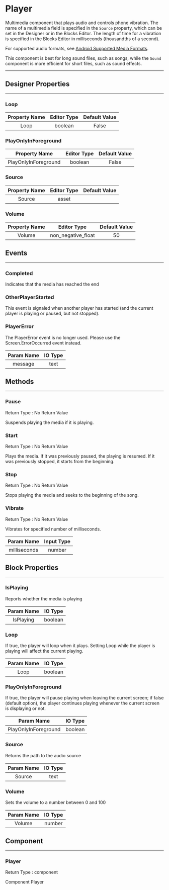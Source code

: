 <!--
  Copyright © 2013-2021 MIT, All rights reserved
  Released under the Apache License, Version 2.0
  http://www.apache.org/licenses/LICENSE-2.0
-->

# Player

Multimedia component that plays audio and controls phone vibration. The name of a multimedia field is specified in the `Source` property, which can be set in the Designer or in the Blocks Editor. The length of time for a vibration is specified in the Blocks Editor in milliseconds (thousandths of a second).

For supported audio formats, see [Android Supported Media Formats](http://developer.android.com/guide/appendix/media-formats.html).

This component is best for long sound files, such as songs, while the `Sound` component is more efficient for short files, such as sound effects.

---

## Designer Properties

---

### Loop

| Property Name | Editor Type | Default Value |
| :-----------: | :---------: | :-----------: |
|      Loop     |   boolean   |     False     |

### PlayOnlyInForeground

|     Property Name    | Editor Type | Default Value |
| :------------------: | :---------: | :-----------: |
| PlayOnlyInForeground |   boolean   |     False     |

### Source

| Property Name | Editor Type | Default Value |
| :-----------: | :---------: | :-----------: |
|     Source    |    asset    |               |

### Volume

| Property Name |     Editor Type    | Default Value |
| :-----------: | :----------------: | :-----------: |
|     Volume    | non_negative_float |       50      |

## Events

---

### Completed

<div block-type = "component_event" component-selector = "Player" event-selector = "Completed" id = "player-completed"></div>

Indicates that the media has reached the end

### OtherPlayerStarted

<div block-type = "component_event" component-selector = "Player" event-selector = "OtherPlayerStarted" id = "player-otherplayerstarted"></div>

This event is signaled when another player has started (and the current player is playing or paused, but not stopped).

### PlayerError

<div block-type = "component_event" component-selector = "Player" event-selector = "PlayerError" id = "player-playererror"></div>

The PlayerError event is no longer used. Please use the Screen.ErrorOccurred event instead.

| Param Name | IO Type |
| :--------: | :-----: |
|   message  |   text  |

## Methods

---

### Pause

<div block-type = "component_method" component-selector = "Player" method-selector = "Pause" id = "player-pause"></div>

Return Type : No Return Value

Suspends playing the media if it is playing.

### Start

<div block-type = "component_method" component-selector = "Player" method-selector = "Start" id = "player-start"></div>

Return Type : No Return Value

Plays the media. If it was previously paused, the playing is resumed. If it was previously stopped, it starts from the beginning.

### Stop

<div block-type = "component_method" component-selector = "Player" method-selector = "Stop" id = "player-stop"></div>

Return Type : No Return Value

Stops playing the media and seeks to the beginning of the song.

### Vibrate

<div block-type = "component_method" component-selector = "Player" method-selector = "Vibrate" id = "player-vibrate"></div>

Return Type : No Return Value

Vibrates for specified number of milliseconds.

|  Param Name  | Input Type |
| :----------: | :--------: |
| milliseconds |   number   |

## Block Properties

---

### IsPlaying

<div block-type = "component_set_get" component-selector = "Player" property-selector = "IsPlaying" property-type = "get" id = "get-player-isplaying"></div>

Reports whether the media is playing

| Param Name | IO Type |
| :--------: | :-----: |
|  IsPlaying | boolean |

### Loop

<div block-type = "component_set_get" component-selector = "Player" property-selector = "Loop" property-type = "get" id = "get-player-loop"></div>

<div block-type = "component_set_get" component-selector = "Player" property-selector = "Loop" property-type = "set" id = "set-player-loop"></div>

If true, the player will loop when it plays. Setting Loop while the player is playing will affect the current playing.

| Param Name | IO Type |
| :--------: | :-----: |
|    Loop    | boolean |

### PlayOnlyInForeground

<div block-type = "component_set_get" component-selector = "Player" property-selector = "PlayOnlyInForeground" property-type = "get" id = "get-player-playonlyinforeground"></div>

<div block-type = "component_set_get" component-selector = "Player" property-selector = "PlayOnlyInForeground" property-type = "set" id = "set-player-playonlyinforeground"></div>

If true, the player will pause playing when leaving the current screen; if false (default option), the player continues playing whenever the current screen is displaying or not.

|      Param Name      | IO Type |
| :------------------: | :-----: |
| PlayOnlyInForeground | boolean |

### Source

<div block-type = "component_set_get" component-selector = "Player" property-selector = "Source" property-type = "get" id = "get-player-source"></div>

<div block-type = "component_set_get" component-selector = "Player" property-selector = "Source" property-type = "set" id = "set-player-source"></div>

Returns the path to the audio source

| Param Name | IO Type |
| :--------: | :-----: |
|   Source   |   text  |

### Volume

<div block-type = "component_set_get" component-selector = "Player" property-selector = "Volume" property-type = "set" id = "set-player-volume"></div>

Sets the volume to a number between 0 and 100

| Param Name | IO Type |
| :--------: | :-----: |
|   Volume   |  number |

## Component

---

### Player

<div block-type = "component_component_block" component-selector = "Player" id = "component-player"></div>

Return Type : component

Component Player

